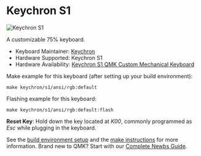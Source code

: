 # Keychron S1

![Keychron S1](https://i.imgur.com/X1GFlYKh.jpg)

A customizable 75% keyboard.

* Keyboard Maintainer: [Keychron](https://github.com/keychron)
* Hardware Supported: Keychron S1
* Hardware Availability: [Keychron S1 QMK Custom Mechanical Keyboard](https://www.keychron.com/products/keychron-s1-qmk-custom-mechanical-keyboard)

Make example for this keyboard (after setting up your build environment):

    make keychron/s1/ansi/rgb:default

Flashing example for this keyboard:

    make keychron/s1/ansi/rgb:default:flash

**Reset Key**: Hold down the key located at *K00*, commonly programmed as *Esc* while plugging in the keyboard.

See the [build environment setup](https://docs.qmk.fm/#/getting_started_build_tools) and the [make instructions](https://docs.qmk.fm/#/getting_started_make_guide) for more information. Brand new to QMK? Start with our [Complete Newbs Guide](https://docs.qmk.fm/#/newbs).